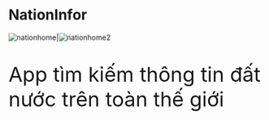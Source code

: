 # NationInfor
![nationhome](https://github.com/giaptai/NationInfor/assets/102518847/c69ffb25-4a59-4f9e-87d2-956ddf6c249a)|![nationhome2](https://github.com/giaptai/NationInfor/assets/102518847/f17d6122-cdbd-4255-a883-c1a0d33e3695)
<br>
<p style="font-size:40px"> App tìm kiếm thông tin đất nước trên toàn thế giới </p>
